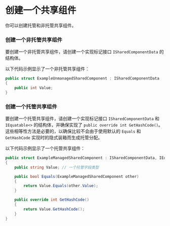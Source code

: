 # 创建一个共享组件

你可以创建托管和非托管共享组件。

### 创建一个非托管共享组件

要创建一个非托管共享组件，请创建一个实现标记接口 `ISharedComponentData` 的结构体。

以下代码示例显示了一个非托管共享组件：

```csharp
public struct ExampleUnmanagedSharedComponent : ISharedComponentData
{
    public int Value;
}
```

### 创建一个托管共享组件

要创建一个托管共享组件，请创建一个实现标记接口 `ISharedComponentData` 和 `IEquatable<>` 的结构体，并确保实现了 `public override int GetHashCode()`。这些相等性方法是必要的，以确保比较不会由于使用默认的 `Equals` 和 `GetHashCode` 实现时的隐式装箱而生成托管分配。

以下代码示例显示了一个托管共享组件：

```csharp
public struct ExampleManagedSharedComponent : ISharedComponentData, IEquatable<ExampleManagedSharedComponent>
{
    public string Value; // 一个托管字段类型

    public bool Equals(ExampleManagedSharedComponent other)
    {
        return Value.Equals(other.Value);
    }

    public override int GetHashCode()
    {
        return Value.GetHashCode();
    }
}
```
